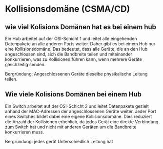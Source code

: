 # Kollisionsdomäne (CSMA/CD)
## wie viel Kolisions Domänen hat es bei einem hub 
Ein Hub arbeitet auf der OSI-Schicht 1 und leitet alle eingehenden Datenpakete an alle anderen Ports weiter. Daher gibt es bei einem Hub nur eine Kollisionsdomäne. Das bedeutet, dass alle Geräte, die an den Hub angeschlossen sind, sich die Bandbreite teilen und miteinander konkurrieren, was zu Kollisionen führen kann, wenn mehrere Geräte gleichzeitig senden.

Bergründung: Angeschlossenen Geräte dieselbe physikalische Leitung teilen.

## Wie viele Kolisions Domänen bei einem Hub
Ein Switch arbeitet auf der OSI-Schicht 2 und leitet Datenpakete gezielt anhand der MAC-Adressen der angeschlossenen Geräte weiter. Jeder Port eines Switches bildet dabei eine eigene Kollisionsdomäne. Dies reduziert die Anzahl der Kollisionen erheblich, da jedes Gerät eine direkte Verbindung zum Switch hat und nicht mit anderen Geräten um die Bandbreite konkurrieren muss.

Bergründung: jedes gerät Unterschiedlich Leitung hat
